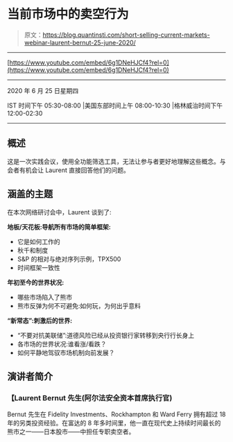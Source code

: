 # 当前市场中的卖空行为

> 原文：<https://blog.quantinsti.com/short-selling-current-markets-webinar-laurent-bernut-25-june-2020/>

* * *

[https://www.youtube.com/embed/6g1DNeHJCf4?rel=0](https://www.youtube.com/embed/6g1DNeHJCf4?rel=0)

* * *

2020 年 6 月 25 日星期四

IST 时间下午 05:30-08:00 |美国东部时间上午 08:00-10:30 |格林威治时间下午 12:00-02:30

* * *

## **概述**

这是一次实践会议，使用全功能筛选工具，无法让参与者更好地理解这些概念。与会者有机会让 Laurent 直接回答他们的问题。

## **涵盖的主题**

在本次网络研讨会中，Laurent 谈到了:

**地板/天花板:导航所有市场的简单框架:**

*   它是如何工作的
*   秋千和制度
*   S&P 的相对与绝对序列示例，TPX500
*   时间框架一致性

**年初至今的世界状况:**

*   哪些市场陷入了熊市
*   熊市反弹为何不可避免:如何玩，为何出乎意料

**“新常态”:刺激后的世界:**

*   “不要对抗美联储”:道德风险已经从投资银行家转移到央行行长身上
*   各市场的世界状况:谁看涨/看跌？
*   如何平静地驾驭市场机制向前发展？

## **演讲者简介**

### 【Laurent Bernut 先生(阿尔法安全资本首席执行官)

Bernut 先生在 Fidelity Investments、Rockhampton 和 Ward Ferry 拥有超过 18 年的另类投资经验。在富达的 8 年多时间里，他一直在现代史上持续时间最长的熊市之一——日本股市——中担任专职卖空者。